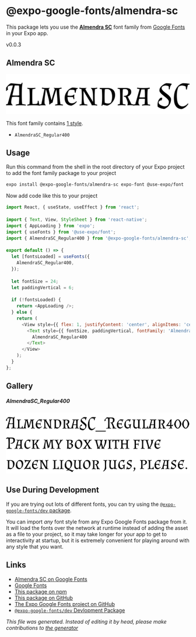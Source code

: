 # @expo-google-fonts/almendra-sc

This package lets you use the [**Almendra SC**](https://fonts.google.com/specimen/Almendra+SC) font family from [Google Fonts](https://fonts.google.com/) in your Expo app.

v0.0.3

## Almendra SC

![Almendra SC](./font-family.png)

This font family contains [1 style](#gallery).

- `AlmendraSC_Regular400`

## Usage

Run this command from the shell in the root directory of your Expo project to add the font family package to your project
```sh
expo install @expo-google-fonts/almendra-sc expo-font @use-expo/font
```

Now add code like this to your project
```js
import React, { useState, useEffect } from 'react';

import { Text, View, StyleSheet } from 'react-native';
import { AppLoading } from 'expo';
import { useFonts } from '@use-expo/font';
import { AlmendraSC_Regular400 } from '@expo-google-fonts/almendra-sc';

export default () => {
  let [fontsLoaded] = useFonts({
    AlmendraSC_Regular400,
  });

  let fontSize = 24;
  let paddingVertical = 6;

  if (!fontsLoaded) {
    return <AppLoading />;
  } else {
    return (
      <View style={{ flex: 1, justifyContent: 'center', alignItems: 'center' }}>
        <Text style={{ fontSize, paddingVertical, fontFamily: 'AlmendraSC_Regular400' }}>
          AlmendraSC_Regular400
        </Text>
      </View>
    );
  }
};

```

## Gallery

##### AlmendraSC_Regular400
![AlmendraSC_Regular400](./12f0d325f41e23a75aa0ddb706236e13487d31b43a77435817a684f239f324bd.ttf.png)


## Use During Development

If you are trying out lots of different fonts, you can try using the [`@expo-google-fonts/dev` package](https://github.com/expo/google-fonts/tree/master/font-packages/dev#readme).

You can import *any* font style from any Expo Google Fonts package from it. It will load the fonts
over the network at runtime instead of adding the asset as a file to your project, so it may take longer
for your app to get to interactivity at startup, but it is extremely convenient
for playing around with any style that you want.

## Links

- [Almendra SC on Google Fonts](https://fonts.google.com/specimen/Almendra+SC)
- [Google Fonts](https://fonts.google.com/)
- [This package on npm](https://www.npmjs.com/package/@expo-google-fonts/almendra-sc)
- [This package on GitHub](https://github.com/expo/google-fonts/tree/master/font-packages/almendra-sc)
- [The Expo Google Fonts project on GitHub](https://github.com/expo/google-fonts)
- [`@expo-google-fonts/dev` Devlopment Package](https://github.com/expo/google-fonts/tree/master/font-packages/dev)


*This file was generated. Instead of editing it by head, please make contributions to [the generator](https://github.com/expo/google-fonts/tree/master/packages/generator)*
